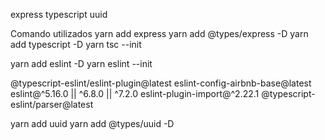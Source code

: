 

express
typescript
uuid


Comando utilizados
yarn add express
yarn add @types/express -D
yarn add typescript -D
yarn tsc --init

yarn add eslint -D
yarn eslint --init


@typescript-eslint/eslint-plugin@latest eslint-config-airbnb-base@latest eslint@^5.16.0 || ^6.8.0 || ^7.2.0 eslint-plugin-import@^2.22.1 @typescript-eslint/parser@latest

yarn add uuid
yarn add @types/uuid -D